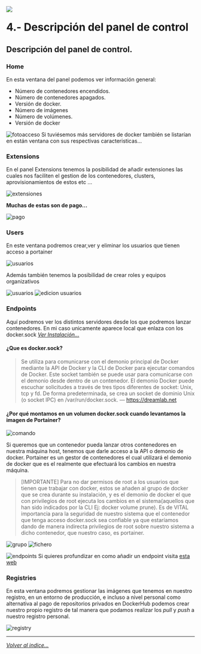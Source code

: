 <img src="../imagenes/MI-LICENCIA88x31.png" style="float: left; margin-right: 10px;" />

# 4.- Descripción del panel de control
## Descripción del panel de control.
### Home
En esta ventana del panel podemos ver información general: 
- Número de contenedores encendidos.
- Número de contenedores apagados.
- Versión de docker.
- Número de imágenes 
- Número de volúmenes.
- Versión de docker

![fotoacceso](../imagenes/home.png)
Si tuviésemos más servidores de docker también se listarían en están ventana con sus respectivas caracteristicas...
### Extensions
En el panel Extensions tenemos la posibilidad de añadir extensiones las cuales nos faciliten el gestion de los contenedores, clusters, aprovisionamientos de estos etc ...

![extensiones](../imagenes/extensiones.png)

**Muchas de estas son de pago...**

![pago](../imagenes/pago.png)
### Users
En este ventana podremos crear,ver y eliminar los usuarios que tienen acceso a portainer

![usuarios](../imagenes/usuarios.png)

Además también tenemos la posibilidad de crear roles y equipos organizativos

![usuarios](../imagenes/usuarios.png)
![edicion usuarios](../imagenes/usuario2.png)
### Endpoints
Aquí podremos ver los distintos servidores desde los que podremos lanzar contenedores. En mi caso unicamente aparece local que enlaza con los docker.sock *[Ver Instalación...](./instalacion.md)*
#### ¿Que es docker.sock?
> Se utiliza para comunicarse con el demonio principal de Docker mediante la API de Docker y la CLI de Docker para ejecutar comandos de Docker. Este socket también se puede usar para comunicarse con el demonio desde dentro de un contenedor. El demonio Docker puede escuchar solicitudes a través de tres tipos diferentes de socket: Unix, tcp y fd. De forma predeterminada, se crea un socket de dominio Unix (o socket IPC) en /var/run/docker.sock. — <https://dreamlab.net>
#### ¿Por qué montamos en un volumen docker.sock cuando levantamos la imagen de Portainer?
![comando](../imagenes/levantarContenedor.png)

Si queremos que un contenedor pueda lanzar otros contenedores en nuestra máquina host, tenemos que darle acceso a la API o demonio de docker. Portainer es un gestor de contenedores el cual utilizará el demonio de docker que es el realmente que efectuará los cambios en nuestra máquina.

> [IMPORTANTE]
> Para no dar permisos de root a los usuarios que tienen que trabajar con docker, estos se añaden al grupo de docker que se crea durante su instalación, y es el demonio de docker el que con privilegios de root ejecuta los cambios en el sistema(aquellos que han sido indicados por la CLI Ej: docker volume prune). Es de VITAL importancia para la seguridad de nuestro sistema que el contenedor que tenga acceso docker.sock sea confiable ya que estaríamos dando de manera indirecta privilegios de root sobre nuestro sistema a dicho contenedor, que nuestro caso, es portainer.

![grupo](../imagenes/grupo.png) 
![fichero](../imagenes/docker-sock.png)

![endpoints](../imagenes/endpoint.png)
Si quieres profundizar en como añadir un endpoint visita [esta web](https://onthedock.github.io/post/170506-configura-un-endpoint-remoto-en-portainer/)
### Registries
En esta ventana podremos gestionar las imágenes que tenemos en nuestro registro, en un entorno de producción, e incluso a nivel personal como alternativa al pago de repositorios privados en DockerHub podemos crear nuestro propio registro de tal manera que podamos realizar los *pull* y *push* a nuestro registro personal.

![registry](../imagenes/registry.png)
________________________________________
*[Volver al indice...](../README.md)*
